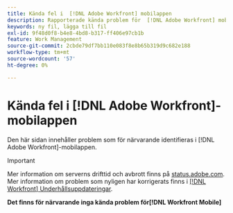 ```yaml
---
title: Kända fel i  [!DNL Adobe Workfront] mobilappen
description: Rapporterade kända problem för  [!DNL Adobe Workfront] mobilappen
keywords: ny fil, lägga till fil
exl-id: 9f48d0f8-b4e8-4bd8-b317-ff406e97cb1b
feature: Work Management
source-git-commit: 2cbde79df7bb110e083f8e8b65b319d9c682e188
workflow-type: tm+mt
source-wordcount: '57'
ht-degree: 0%

---
```


# Kända fel i [!DNL Adobe Workfront]-mobilappen

Den här sidan innehåller problem som för närvarande identifieras i [!DNL Adobe Workfront]-mobilappen.

>[!IMPORTANT]
>
>Mer information om serverns drifttid och avbrott finns på [status.adobe.com](https://status.adobe.com). Mer information om problem som nyligen har korrigerats finns i [[!DNL Workfront] Underhållsuppdateringar](../maintenance/current-updates.md).

**Det finns för närvarande inga kända problem för[!DNL Workfront Mobile]**


<!--
## New

These recently reported issues are currently under review.

| **Issue** | **Last Modified** |
| -----------------------------------------------------------------| ----------------- |


## Current Issues

|Issue  |Last Modified   | 
|---|---|
|Issue text  | YYYY/MM/DD  | 
-->